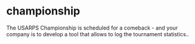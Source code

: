 # championship
The USARPS Championship is scheduled for a comeback - and your company is to develop a
tool that allows to log the tournament statistics..
